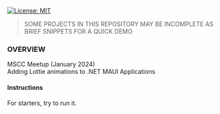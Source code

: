 [![License: MIT](https://img.shields.io/badge/License-MIT-blue.svg)](https://opensource.org/licenses/MIT)
> SOME PROJECTS IN THIS REPOSITORY MAY BE INCOMPLETE AS BRIEF SNIPPETS FOR A QUICK DEMO

### OVERVIEW
MSCC Meetup (January 2024)   
Adding Lottie animations to .NET MAUI Applications

#### Instructions
For starters, try to run it.